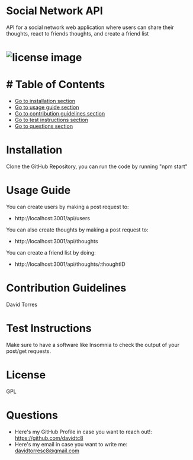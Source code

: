 # Social Network API
API for a social network web application where users can share their thoughts, react to friends thoughts, and create a friend list

# ![license image](https://img.shields.io/badge/license-GPL-brightgreen.svg)

# # Table of Contents
- [Go to installation section](#-installation)
- [Go to usage guide section](#-usage-guide)
- [Go to contribution guidelines section](#-contribution-guidelines)
- [Go to test instructions section](#-test-instructions)
- [Go to questions section](#-questions)

# Installation
Clone the GitHub Repository, you can run the code by running "npm start"
# Usage Guide
You can create users by making a post request to:
* http://localhost:3001/api/users

You can also create thoughts by making a post request to:  
* http://localhost:3001/api/thoughts

You can create a friend list by doing: 
*  http://localhost:3001/api/thoughts/:thoughtID

# Contribution Guidelines
David Torres
# Test Instructions
Make sure to have a software like Insomnia to check the output of your post/get requests.
# License
GPL

# Questions
- Here's my GitHub Profile in case you want to reach out!: https://github.com/davidtc8
- Here's my email in case you want to write me: davidtorresc8@gmail.com
